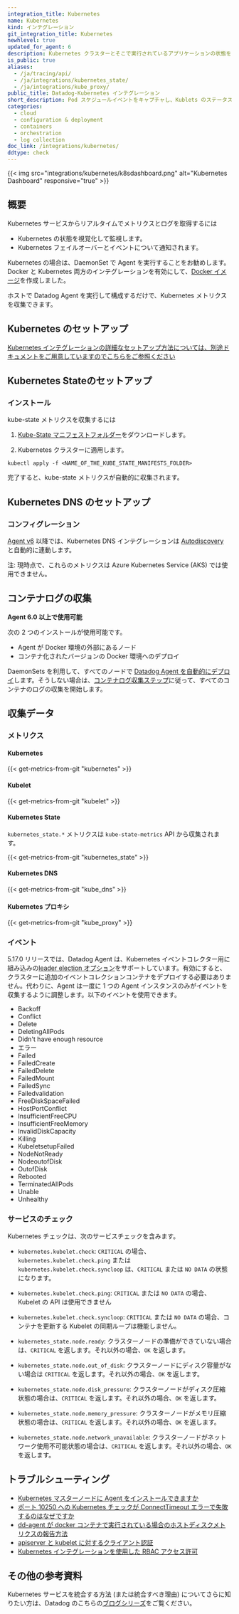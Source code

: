 ```yaml
---
integration_title: Kubernetes
name: Kubernetes
kind: インテグレーション
git_integration_title: Kubernetes
newhlevel: true
updated_for_agent: 6
description: Kubernetes クラスターとそこで実行されているアプリケーションの状態を監視します。Pod スケジュールイベントをキャプチャし、Kubelets のステータスのトレースなどを実行します。
is_public: true
aliases:
  - /ja/tracing/api/
  - /ja/integrations/kubernetes_state/
  - /ja/integrations/kube_proxy/
public_title: Datadog-Kubernetes インテグレーション
short_description: Pod スケジュールイベントをキャプチャし、Kublets のステータスのトレースなどを実行します
categories:
  - cloud
  - configuration & deployment
  - containers
  - orchestration
  - log collection
doc_link: /integrations/kubernetes/
ddtype: check
---
```

{{< img src="integrations/kubernetes/k8sdashboard.png" alt="Kubernetes Dashboard" responsive="true" >}}

## 概要

Kubernetes サービスからリアルタイムでメトリクスとログを取得するには

* Kubernetes の状態を視覚化して監視します。
* Kubernetes フェイルオーバーとイベントについて通知されます。

Kubernetes の場合は、DaemonSet で Agent を実行することをお勧めします。Docker と Kubernetes 両方のインテグレーションを有効にして、[Docker イメージ][1]を作成しました。

ホストで Datadog Agent を実行して構成するだけで、Kubernetes メトリクスを収集できます。

## Kubernetes のセットアップ

[Kubernetes インテグレーションの詳細なセットアップ方法については、別途ドキュメントをご用意していますのでこちらをご参照ください][2]

## Kubernetes Stateのセットアップ
### インストール

kube-state メトリクスを収集するには

1. [Kube-State マニフェストフォルダー][3]をダウンロードします。

2. Kubernetes クラスターに適用します。
  ```
  kubectl apply -f <NAME_OF_THE_KUBE_STATE_MANIFESTS_FOLDER>
  ```

完了すると、kube-state メトリクスが自動的に収集されます。

## Kubernetes DNS のセットアップ
### コンフィグレーション

[Agent v6][4] 以降では、Kubernetes DNS インテグレーションは [Autodiscovery][5] と自動的に連動します。

注: 現時点で、これらのメトリクスは Azure Kubernetes Service (AKS) では使用できません。

## コンテナログの収集

**Agent 6.0 以上で使用可能**

次の 2 つのインストールが使用可能です。

- Agent が Docker 環境の外部にあるノード
- コンテナ化されたバージョンの Docker 環境へのデプロイ

DaemonSets を利用して、すべてのノードで [Datadog Agent を自動的にデプロイ][6]します。そうしない場合は、[コンテナログ収集ステップ][7]に従って、すべてのコンテナのログの収集を開始します。

## 収集データ
### メトリクス
#### Kubernetes
{{< get-metrics-from-git "kubernetes" >}}

#### Kubelet
{{< get-metrics-from-git "kubelet" >}}

#### Kubernetes State

`kubernetes_state.*` メトリクスは `kube-state-metrics` API から収集されます。

{{< get-metrics-from-git "kubernetes_state" >}}

#### Kubernetes DNS
{{< get-metrics-from-git "kube_dns" >}}

#### Kubernetes プロキシ
{{< get-metrics-from-git "kube_proxy" >}}

### イベント

5.17.0 リリースでは、Datadog Agent は、Kubernetes イベントコレクター用に組み込みの[leader election オプション][8]をサポートしています。有効にすると、クラスターに追加のイベントコレクションコンテナをデプロイする必要はありません。代わりに、Agent は一度に 1 つの Agent インスタンスのみがイベントを収集するように調整します。以下のイベントを使用できます。

* Backoff
* Conflict
* Delete
* DeletingAllPods
* Didn't have enough resource
* エラー
* Failed
* FailedCreate
* FailedDelete
* FailedMount
* FailedSync
* Failedvalidation
* FreeDiskSpaceFailed
* HostPortConflict
* InsufficientFreeCPU
* InsufficientFreeMemory
* InvalidDiskCapacity
* Killing
* KubeletsetupFailed
* NodeNotReady
* NodeoutofDisk
* OutofDisk
* Rebooted
* TerminatedAllPods
* Unable
* Unhealthy

### サービスのチェック

Kubernetes チェックは、次のサービスチェックを含みます。

* `kubernetes.kubelet.check`:
  `CRITICAL` の場合、`kubernetes.kubelet.check.ping` または `kubernetes.kubelet.check.syncloop` は、`CRITICAL` または `NO DATA` の状態になります。

* `kubernetes.kubelet.check.ping`:
  `CRITICAL` または `NO DATA` の場合、Kubelet の API は使用できません

* `kubernetes.kubelet.check.syncloop`:
  `CRITICAL` または `NO DATA` の場合、コンテナを更新する Kubelet の同期ループは機能しません。

* `kubernetes_state.node.ready`:
  クラスターノードの準備ができていない場合は、`CRITICAL` を返します。それ以外の場合、`OK` を返します。

* `kubernetes_state.node.out_of_disk`:
  クラスターノードにディスク容量がない場合は `CRITICAL` を返します。それ以外の場合、`OK` を返します。

* `kubernetes_state.node.disk_pressure`:
  クラスターノードがディスク圧縮状態の場合は、`CRITICAL` を返します。それ以外の場合、`OK` を返します。

* `kubernetes_state.node.memory_pressure`:
  クラスターノードがメモリ圧縮状態の場合は、`CRITICAL` を返します。それ以外の場合、`OK` を返します。

* `kubernetes_state.node.network_unavailable`:
  クラスターノードがネットワーク使用不可能状態の場合は、`CRITICAL` を返します。それ以外の場合、`OK` を返します。

## トラブルシューティング

* [Kubernetes マスターノードに Agent をインストールできますか][9]
* [ポート 10250 への Kubernetes チェックが ConnectTimeout エラーで失敗するのはなぜですか][10]
* [dd-agent が docker コンテナで実行されている場合のホストディスクメトリクスの報告方法][11]
* [apiserver と kubelet に対するクライアント認証][12]
* [Kubernetes インテグレーションを使用した RBAC アクセス許可][13]

## その他の参考資料

Kubernetes サービスを統合する方法 (または統合すべき理由) についてさらに知りたい方は、Datadog のこちらの[ブログシリーズ][14]をご覧ください。

[1]: https://hub.docker.com/r/datadog/agent
[2]: /ja/agent/basic_agent_usage/kubernetes
[3]: https://github.com/kubernetes/kube-state-metrics/tree/master/kubernetes
[4]: /ja/agent
[5]: /ja/agent/autodiscovery
[6]: https://app.datadoghq.com/account/settings#agent/kubernetes
[7]: /ja/agent/basic_agent_usage/kubernetes/#log-collection-setup
[8]: /ja/agent/basic_agent_usage/kubernetes/#event_collection
[9]: /ja/integrations/faq/can-i-install-the-agent-on-my-kubernetes-master-node-s
[10]: /ja/integrations/faq/why-is-the-kubernetes-check-failing-with-a-connecttimeout-error-to-port-10250
[11]: /ja/agent/faq/getting-further-with-docker
[12]: /ja/integrations/faq/client-authentication-against-the-apiserver-and-kubelet
[13]: /ja/integrations/faq/using-rbac-permission-with-your-kubernetes-integration
[14]: https://www.datadoghq.com/blog/monitoring-kubernetes-era